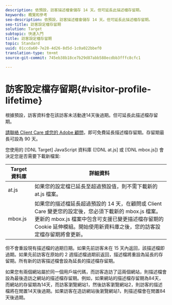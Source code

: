 ```yaml
---
description: 依預設，訪客描述檔會儲存 14 天。但可延長此描述檔存留期。
keywords: 概覽和參考
seo-description: 依預設，訪客描述檔會儲存 14 天。但可延長此描述檔存留期。
seo-title: 訪客設定檔存留期
solution: Target
subtopic: 快速入門
title: 訪客設定檔存留期
topic: Standard
uuid: 01ccda60-7e28-4d26-8d5d-1c0a022bbef0
translation-type: tm+mt
source-git-commit: 745eb38b18ce7b29d87abb588ecdbb3fffc8cfc1

---
```



# 訪客設定檔存留期{#visitor-profile-lifetime}

根據預設，訪客資料會在該訪客未活動達14天後過期。但可延長此描述檔存留期。

[請聯絡 Client Care 或您的 Adobe 顧問](../../cmp-resources-and-contact-information.md#reference_ACA3391A00EF467B87930A450050077C)，即可免費延長描述檔存留期。存留期最長可設為 90 天。

您使用的 [!DNL Target] JavaScript 資料庫 ([!DNL at.js] 或 [!DNL mbox.js]) 會決定您是否需要下載新檔案:

| Target 資料庫 | 詳細資料 |
|--- |--- |
| at.js | 如果您的設定檔已延長至超過預設值，則不需下載新的 at.js 檔案。 |
| mbox.js | 如果您的描述檔延長超過預設的 14 天，在顧問或 Client Care 變更您的設定後，您必須下載新的 mbox.js 檔案。更新的 mbox.js 檔案中包含可支援已變更描述檔存留期的 Cookie 延伸模組。開始使用新資料庫之後，您的訪客設定檔存留期將會更新。 |

但不會重設現有描述檔的過期日期。如果先前訪客未在 15 天內返回，該描述檔即過期。如果先前訪客在原始的 2 週描述檔過期前返回，描述檔將重設為延長的存留期。所有新的訪客描述檔會設為延長的描述檔存留期。

如果您有兩個網站屬於同一個用戶端代碼，而訪客造訪了這兩個網站，則描述檔會設為最後造訪之網站的描述檔存留期。例如，如果網站的描述檔存留期為84天，而網站的存留期為14天，而訪客瀏覽網站1，然後訪客瀏覽網站2，則訪客的描述檔將在閒置14天後過期。如果訪客在造訪網站後瀏覽網站1，則描述檔會在閒置84天後過期。
